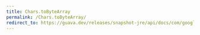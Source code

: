 ```yaml
---
title: Chars.toByteArray
permalink: /Chars.toByteArray/
redirect_to: https://guava.dev/releases/snapshot-jre/api/docs/com/google/common/primitives/Chars.html#toByteArray-char-
---
```

